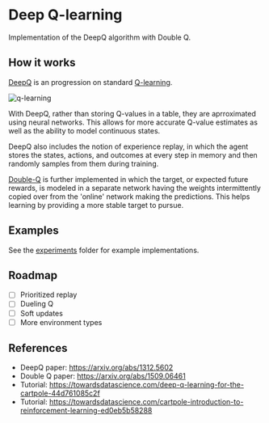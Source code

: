 # Deep Q-learning

Implementation of the DeepQ algorithm with Double Q. 

## How it works

[DeepQ](https://arxiv.org/abs/1312.5602) is an progression on standard [Q-learning](https://en.wikipedia.org/wiki/Q-learning).

![q-learning](https://wikimedia.org/api/rest_v1/media/math/render/svg/678cb558a9d59c33ef4810c9618baf34a9577686)

With DeepQ, rather than storing Q-values in a table, they are aprroximated using neural networks. This allows for more accurate 
Q-value estimates as well as the ability to model continuous states.

DeepQ also includes the notion of experience replay, in which the agent stores the states, actions, and outcomes at every 
step in memory and then randomly samples from them during training. 

[Double-Q](https://arxiv.org/abs/1509.06461) is further implemented in which the target, or expected future rewards, is modeled in a separate network 
having the weights intermittently copied over from the 'online' network making the predictions. This helps learning by 
providing a more stable target to pursue.

## Examples
See the [experiments](./experiments) folder for example implementations.

## Roadmap
- [ ] Prioritized replay
- [ ] Dueling Q
- [ ] Soft updates
- [ ] More environment types

## References
- DeepQ paper: https://arxiv.org/abs/1312.5602
- Double Q paper: https://arxiv.org/abs/1509.06461
- Tutorial: https://towardsdatascience.com/deep-q-learning-for-the-cartpole-44d761085c2f
- Tutorial: https://towardsdatascience.com/cartpole-introduction-to-reinforcement-learning-ed0eb5b58288